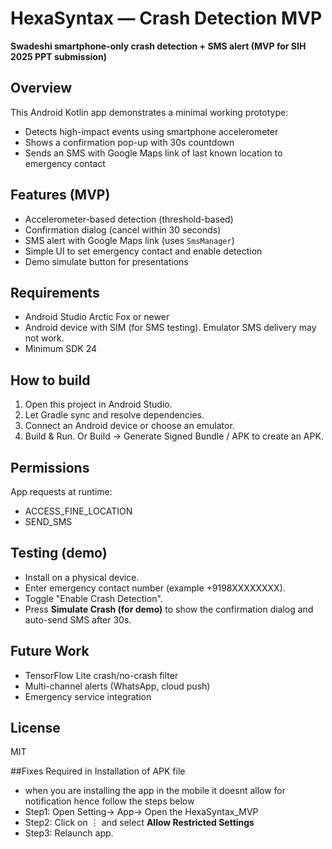 # HexaSyntax — Crash Detection MVP

**Swadeshi smartphone-only crash detection + SMS alert (MVP for SIH 2025 PPT submission)**

## Overview
This Android Kotlin app demonstrates a minimal working prototype:
- Detects high-impact events using smartphone accelerometer
- Shows a confirmation pop-up with 30s countdown
- Sends an SMS with Google Maps link of last known location to emergency contact

## Features (MVP)
- Accelerometer-based detection (threshold-based)
- Confirmation dialog (cancel within 30 seconds)
- SMS alert with Google Maps link (uses `SmsManager`)
- Simple UI to set emergency contact and enable detection
- Demo simulate button for presentations

## Requirements
- Android Studio Arctic Fox or newer
- Android device with SIM (for SMS testing). Emulator SMS delivery may not work.
- Minimum SDK 24

## How to build
1. Open this project in Android Studio.
2. Let Gradle sync and resolve dependencies.
3. Connect an Android device or choose an emulator.
4. Build & Run. Or Build -> Generate Signed Bundle / APK to create an APK.

## Permissions
App requests at runtime:
- ACCESS_FINE_LOCATION
- SEND_SMS

## Testing (demo)
- Install on a physical device.
- Enter emergency contact number (example +9198XXXXXXXX).
- Toggle "Enable Crash Detection".
- Press **Simulate Crash (for demo)** to show the confirmation dialog and auto-send SMS after 30s.

## Future Work
- TensorFlow Lite crash/no-crash filter
- Multi-channel alerts (WhatsApp, cloud push)
- Emergency service integration

## License
MIT

##Fixes Required in Installation of APK file
- when you are installing the app in the mobile it doesnt allow for notification hence follow the steps below
- Step1: Open Setting-> App-> Open the HexaSyntax_MVP
- Step2: Click on ⋮ and select **Allow Restricted Settings**
- Step3: Relaunch app.
